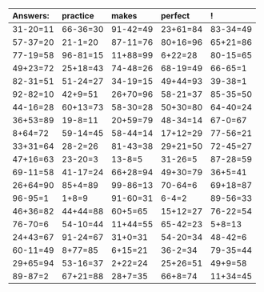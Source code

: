 | Answers: | practice | makes | perfect | ! |
| :--- | :--- | :--- | :--- | :--- |
| 31-20=11 | 66-36=30 | 91-42=49 | 23+61=84 | 83-34=49 | 
| 57-37=20 | 21-1=20 | 87-11=76 | 80+16=96 | 65+21=86 | 
| 77-19=58 | 96-81=15 | 11+88=99 | 6+22=28 | 80-15=65 | 
| 49+23=72 | 25+18=43 | 74-48=26 | 68-19=49 | 66-65=1 | 
| 82-31=51 | 51-24=27 | 34-19=15 | 49+44=93 | 39-38=1 | 
| 92-82=10 | 42+9=51 | 26+70=96 | 58-21=37 | 85-35=50 | 
| 44-16=28 | 60+13=73 | 58-30=28 | 50+30=80 | 64-40=24 | 
| 36+53=89 | 19-8=11 | 20+59=79 | 48-34=14 | 67-0=67 | 
| 8+64=72 | 59-14=45 | 58-44=14 | 17+12=29 | 77-56=21 | 
| 33+31=64 | 28-2=26 | 81-43=38 | 29+21=50 | 72-45=27 | 
| 47+16=63 | 23-20=3 | 13-8=5 | 31-26=5 | 87-28=59 | 
| 69-11=58 | 41-17=24 | 66+28=94 | 49+30=79 | 36+5=41 | 
| 26+64=90 | 85+4=89 | 99-86=13 | 70-64=6 | 69+18=87 | 
| 96-95=1 | 1+8=9 | 91-60=31 | 6-4=2 | 89-56=33 | 
| 46+36=82 | 44+44=88 | 60+5=65 | 15+12=27 | 76-22=54 | 
| 76-70=6 | 54-10=44 | 11+44=55 | 65-42=23 | 5+8=13 | 
| 24+43=67 | 91-24=67 | 31+0=31 | 54-20=34 | 48-42=6 | 
| 60-11=49 | 8+77=85 | 6+15=21 | 36-2=34 | 79-35=44 | 
| 29+65=94 | 53-16=37 | 2+22=24 | 25+26=51 | 49+9=58 | 
| 89-87=2 | 67+21=88 | 28+7=35 | 66+8=74 | 11+34=45 | 
